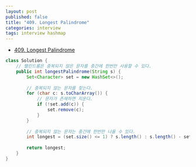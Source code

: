 ```yaml
---
layout: post
published: false
title: "409. Longest Palindrome"
categories: interview
tags: interview hashmap
---
```


- [409. Longest Palindrome](https://leetcode.com/problems/longest-palindrome/)

```java
class Solution {
    // 팰린드롬은 중복되지 않은 문자를 중간에 한번만 사용할 수 있다.
    public int longestPalindrome(String s) {
        Set<Character> set = new HashSet<>();
        
        // 중복되지 않는 문자를 찾는다.
        for (char c: s.toCharArray()) {
            // 문자가 존재하면 지운다.
            if (!set.add(c)) {
                set.remove(c);
            }
        } 
        
        // 중복되지 않는 문자는 중간에 한번만 나올 수 있다.
        int longest = (set.size() <= 1) ? s.length() : s.length() - set.size() + 1;
        
        return longest; 
    }
}
```